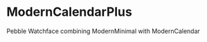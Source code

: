 ModernCalendarPlus
==================

Pebble Watchface combining ModernMinimal with ModernCalendar
